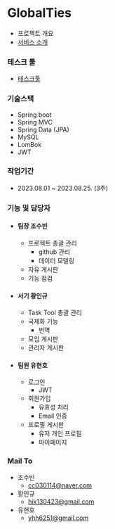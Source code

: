 # GlobalTies
- 프로젝트 개요
- [서비스 소개](https://www.canva.com/design/DAFsJwwmMGc/ePA7fXR7-8bAJF3L4UZT7w/edit?utm_content=DAFsJwwmMGc&utm_campaign=designshare&utm_medium=link2&utm_source=sharebutton)

### 테스크 툴
- [테스크툴](https://www.meistertask.com/app/project/eNhwx4u1/globalties)

### 기술스택
- Spring boot
- Spring MVC
- Spring Data (JPA)
- MySQL
- LomBok
- JWT

### 작업기간
- 2023.08.01 ~ 2023.08.25. (3주)

### 기능 및 담당자
- #### 팀장 조수빈
  - 프로젝트 총괄 관리
    - github 관리
    - 데이터 모델링
  - 자유 게시판
  - 기능 점검
- #### 서기 황인규
  - Task Tool 총괄 관리
  - 국제화 기능
    - 번역
  - 모임 게시판
  - 관리자 게시판
- #### 팀원 유현호
  - 로그인
    - JWT
  - 회원가입
    - 유효성 처리
    - Email 인증
  - 프로필 게시판
    - 유저 개인 프로필
    - 마이페이지

### Mail To
- 조수빈
  - cc030114@naver.com
- 황인규
  - hik130423@gmail.com
- 유현호
  - yhh6251@gmail.com